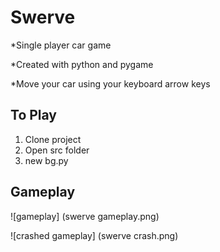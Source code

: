 # Swerve
*Single player car game

*Created with python and pygame

*Move your car using your keyboard arrow keys

## To Play
1. Clone project
2. Open src folder
3. new bg.py

## Gameplay
![gameplay] (swerve gameplay.png)

![crashed gameplay] (swerve crash.png)
